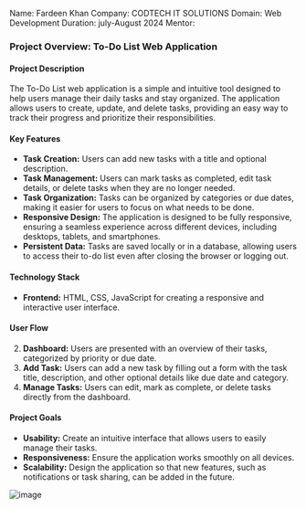 Name: Fardeen Khan
Company: CODTECH IT SOLUTIONS
Domain: Web Development
Duration: july-August 2024
Mentor: 


### Project Overview: To-Do List Web Application

#### **Project Description**
The To-Do List web application is a simple and intuitive tool designed to help users manage their daily tasks and stay organized. The application allows users to create, update, and delete tasks, providing an easy way to track their progress and prioritize their responsibilities.

#### **Key Features**
- **Task Creation:** Users can add new tasks with a title and optional description.
- **Task Management:** Users can mark tasks as completed, edit task details, or delete tasks when they are no longer needed.
- **Task Organization:** Tasks can be organized by categories or due dates, making it easier for users to focus on what needs to be done.
- **Responsive Design:** The application is designed to be fully responsive, ensuring a seamless experience across different devices, including desktops, tablets, and smartphones.
- **Persistent Data:** Tasks are saved locally or in a database, allowing users to access their to-do list even after closing the browser or logging out.

#### **Technology Stack**
- **Frontend:** HTML, CSS, JavaScript for creating a responsive and interactive user interface.

#### **User Flow**
2. **Dashboard:** Users are presented with an overview of their tasks, categorized by priority or due date.
3. **Add Task:** Users can add a new task by filling out a form with the task title, description, and other optional details like due date and category.
4. **Manage Tasks:** Users can edit, mark as complete, or delete tasks directly from the dashboard.


#### **Project Goals**
- **Usability:** Create an intuitive interface that allows users to easily manage their tasks.
- **Responsiveness:** Ensure the application works smoothly on all devices.
- **Scalability:** Design the application so that new features, such as notifications or task sharing, can be added in the future.










![image](https://github.com/user-attachments/assets/fe1863e7-09bf-4725-ae09-29a5d95fb83b)
